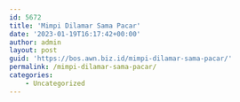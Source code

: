 ```yaml
---
id: 5672
title: 'Mimpi Dilamar Sama Pacar'
date: '2023-01-19T16:17:42+00:00'
author: admin
layout: post
guid: 'https://bos.awn.biz.id/mimpi-dilamar-sama-pacar/'
permalink: /mimpi-dilamar-sama-pacar/
categories:
    - Uncategorized
---
```


